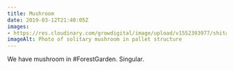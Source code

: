 ```yaml
---
title: Mushroom
date: 2019-03-12T21:40:05Z
images: 
- https://res.cloudinary.com/growdigital/image/upload/v1552393977/shitake-F48E2A01.jpg
imageAlt: Photo of solitary mushroom in pallet structure
---
```


We have mushroom in #ForestGarden. Singular.
